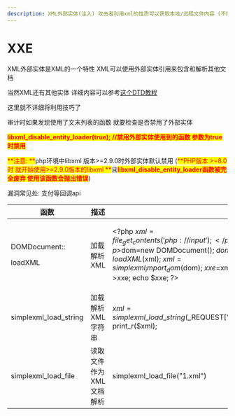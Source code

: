 ```yaml
---
description: XML外部实体(注入) 攻击者利用xml的性质可以获取本地/远程文件内容 (不同于其他语言 PHP中xml实体可以使用PHP伪协议)
---
```


# XXE

XML外部实体是XML的一个特性 XML可以使用外部实体引用来包含和解析其他文档

当然XML还有其他实体 详细内容可以参考[这个DTD教程](https://www.yiibai.com/dtd/dtd\_entities.html)

这里就不详细将利用技巧了

审计时如果发现使用了文末列表的函数 就要检查是否禁用了外部实体

<mark style="color:red;">**libxml\_disable\_entity\_loader(true);  //禁用外部实体使用到的函数 参数为true时禁用**</mark>

<mark style="color:red;">**注意: **</mark>php环境中libxml 版本>=2.9.0时外部实体默认禁用 (<mark style="color:red;">**PHP版本 >=8.0时 就开始使用>=2.9.0版本的libxml **</mark>且<mark style="color:red;">**libxml\_disable\_entity\_loader函数被完全废弃 使用该函数会抛出错误**</mark>)

漏洞常见处: 支付等回调api

| 函数                                 | 描述            |                                                                                                                                                                             |
| ---------------------------------- | ------------- | --------------------------------------------------------------------------------------------------------------------------------------------------------------------------- |
| <p>DOMDocument::</p><p>loadXML</p> | 加载解析XML       | <p>&#x3C;?php $xml=file_get_contents('php://input');</p><p>$dom=new DOMDocument(); $dom->loadXML($xml); $xml=simplexml_import_dom($dom); $xxe=$xml->xxe; echo $xxe; ?> </p> |
| simplexml\_load\_string            | 加载解析XML字符串    | $xml=simplexml\_load\_string($\_REQUEST\['xml']); print\_r($xml);                                                                                                           |
| simplexml\_load\_file              | 读取文件作为XML文档解析 | simplexml\_load\_file("1.xml")                                                                                                                                              |
